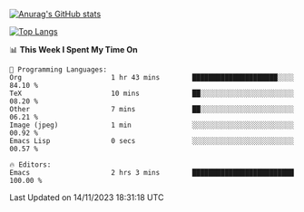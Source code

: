[![Anurag's GitHub stats](https://github-readme-stats.vercel.app/api?username=wugouzi&count_private=true)](https://github.com/anuraghazra/github-readme-stats)

[![Top Langs](https://github-readme-stats.vercel.app/api/top-langs/?username=wugouzi&layout=compact&count_private=true&hide=html)](https://github.com/anuraghazra/github-readme-stats)

<!--START_SECTION:waka-->
📊 **This Week I Spent My Time On** 

```text
💬 Programming Languages: 
Org                      1 hr 43 mins        █████████████████████░░░░   84.10 % 
TeX                      10 mins             ██░░░░░░░░░░░░░░░░░░░░░░░   08.20 % 
Other                    7 mins              ██░░░░░░░░░░░░░░░░░░░░░░░   06.21 % 
Image (jpeg)             1 min               ░░░░░░░░░░░░░░░░░░░░░░░░░   00.92 % 
Emacs Lisp               0 secs              ░░░░░░░░░░░░░░░░░░░░░░░░░   00.57 % 

🔥 Editors: 
Emacs                    2 hrs 3 mins        █████████████████████████   100.00 % 
```


 Last Updated on 14/11/2023 18:31:18 UTC
<!--END_SECTION:waka-->

<!--
**wugouzi/wugouzi** is a ✨ _special_ ✨ repository because its `README.md` (this file) appears on your GitHub profile.

Here are some ideas to get you started:

- 🔭 I’m currently working on ...
- 🌱 I’m currently learning ...
- 👯 I’m looking to collaborate on ...
- 🤔 I’m looking for help with ...
- 💬 Ask me about ...
- 📫 How to reach me: ...
- 😄 Pronouns: ...
- ⚡ Fun fact: ...
-->
